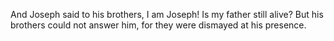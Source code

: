 And Joseph said to his brothers, I am Joseph! Is my father still alive? But his brothers could not answer him, for they were dismayed at his presence.
